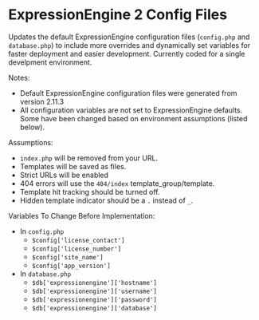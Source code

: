 # ExpressionEngine 2 Config Files

Updates the default ExpressionEngine configuration files (`config.php` and `database.php`) to include more overrides and dynamically set variables for faster deployment and easier development. Currently coded for a single develpment environment.

Notes:

* Default ExpressionEngine configuration files were generated from version 2.11.3
* All configuration variables are not set to ExpressionEngine defaults. Some have been changed based on environment assumptions (listed below).

Assumptions:

* `index.php` will be removed from your URL.
* Templates will be saved as files.
* Strict URLs will be enabled
* 404 errors will use the `404/index` template_group/template.
* Template hit tracking should be turned off.
* Hidden template indicator should be a `.` instead of `_`.

Variables To Change Before Implementation:

* In `config.php`
  * `$config['license_contact']`
  * `$config['license_number']`
  * `$config['site_name']`
  * `$config['app_version']`
* In `database.php`
  * `$db['expressionengine']['hostname']`
  * `$db['expressionengine']['username']`
  * `$db['expressionengine']['password']`
  * `$db['expressionengine']['database']`
